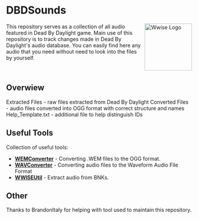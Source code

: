 # DBDSounds
<img src="https://i.imgur.com/pBGzNxL.png" align="right" alt="Wwise Logo" width="128" height="128">

This repository serves as a collection of all audio featured in Dead By Daylight game. Main use of this repository is to track changes made in Dead By Daylight's audio database.
You can easily find here any audio that you need without need to look into the files by yourself. 

‎

## Overwiew

Extracted Files - raw files extracted from Dead By Daylight
Converted Files - audio files converted into OGG format with correct structure and names
Help_Template.txt - additional file to help distinguish IDs


## Useful Tools

Collection of useful tools:
* **[WEMConverter](https://www.mediafire.com/file/pr0e7w2a0no8oes/WemConverter.rar/file)** - Converting .WEM files to the OGG format.
* **[WAVConverter](https://audio.online-convert.com/convert-to-wav)** - Converting audio files to the Waveform Audio File Format
* **[WWISEUtil](https://github.com/hpxro7/wwiseutil/releases/download/1.1/wwiseutil-gui.exe)** - Extract audio from BNKs.

## Other

Thanks to BrandonItaly for helping with tool used to maintain this repository.
